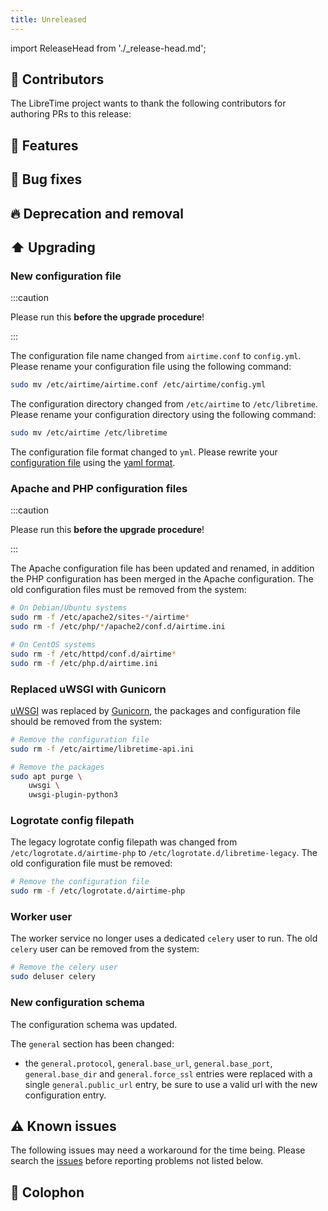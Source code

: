 ```yaml
---
title: Unreleased
---
```


import ReleaseHead from './\_release-head.md';

<!-- <ReleaseHead date='2022-01-01' version='3.0.0-alpha.11'/> -->

## :sparkling_heart: Contributors

The LibreTime project wants to thank the following contributors for authoring PRs to this release:

## :rocket: Features

## :bug: Bug fixes

## :fire: Deprecation and removal

## :arrow_up: Upgrading

### New configuration file

:::caution

Please run this **before the upgrade procedure**!

:::

The configuration file name changed from `airtime.conf` to `config.yml`. Please rename your configuration file using the following command:

```bash
sudo mv /etc/airtime/airtime.conf /etc/airtime/config.yml
```

The configuration directory changed from `/etc/airtime` to `/etc/libretime`. Please rename your configuration directory using the following command:

```bash
sudo mv /etc/airtime /etc/libretime
```

The configuration file format changed to `yml`. Please rewrite your [configuration file](../admin-manual/setup/configuration.md) using the [yaml format](https://yaml.org/).

### Apache and PHP configuration files

:::caution

Please run this **before the upgrade procedure**!

:::

The Apache configuration file has been updated and renamed, in addition the PHP configuration has been merged in the Apache configuration. The old configuration files must be removed from the system:

```bash
# On Debian/Ubuntu systems
sudo rm -f /etc/apache2/sites-*/airtime*
sudo rm -f /etc/php/*/apache2/conf.d/airtime.ini

# On CentOS systems
sudo rm -f /etc/httpd/conf.d/airtime*
sudo rm -f /etc/php.d/airtime.ini
```

### Replaced uWSGI with Gunicorn

[uWSGI](https://uwsgi-docs.readthedocs.io) was replaced by [Gunicorn](https://gunicorn.org/), the packages and configuration file should be removed from the system:

```bash
# Remove the configuration file
sudo rm -f /etc/airtime/libretime-api.ini

# Remove the packages
sudo apt purge \
    uwsgi \
    uwsgi-plugin-python3
```

### Logrotate config filepath

The legacy logrotate config filepath was changed from `/etc/logrotate.d/airtime-php` to `/etc/logrotate.d/libretime-legacy`. The old configuration file must be removed:

```bash
# Remove the configuration file
sudo rm -f /etc/logrotate.d/airtime-php
```

### Worker user

The worker service no longer uses a dedicated `celery` user to run. The old `celery` user can be removed from the system:

```bash
# Remove the celery user
sudo deluser celery
```

### New configuration schema

The configuration schema was updated.

The `general` section has been changed:

- the `general.protocol`, `general.base_url`, `general.base_port`, `general.base_dir` and `general.force_ssl` entries were replaced with a single `general.public_url` entry, be sure to use a valid url with the new configuration entry.

## :warning: Known issues

The following issues may need a workaround for the time being. Please search the [issues](https://github.com/libretime/libretime/issues) before reporting problems not listed below.

## :memo: Colophon
